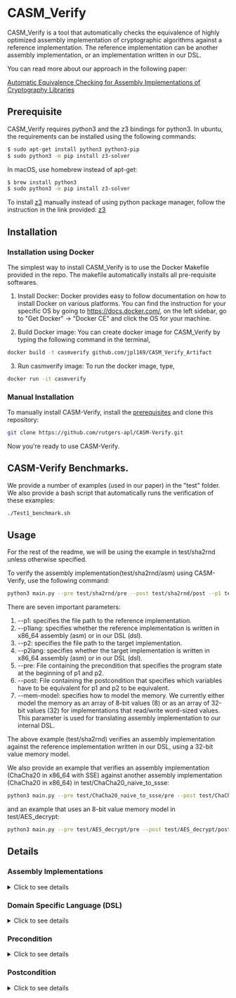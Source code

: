 # CASM_Verify
CASM_Verify is a tool that automatically checks the equivalence of highly optimized assembly implementation of cryptographic algorithms against a reference implementation. The reference implementation can be another assembly implementation, or an implementation written in our DSL.

You can read more about our approach in the following paper:

[Automatic Equivalence Checking for Assembly Implementations of Cryptography Libraries](https://www.cs.rutgers.edu/~santosh.nagarakatte/papers/cgo19-casmverify-preprint.pdf)


## Prerequisite
CASM_Verify requires python3 and the z3 bindings for python3. In ubuntu, the requirements can be installed using the following commands:
```bash
$ sudo apt-get install python3 python3-pip
$ sudo python3 -m pip install z3-solver
```
In macOS, use homebrew instead of apt-get:
```bash
$ brew install python3
$ sudo python3 -m pip install z3-solver
```

To install [z3](https://github.com/Z3Prover/z3) manually instead of using python package manager, follow the instruction in the link provided: [z3](https://github.com/Z3Prover/z3)


## Installation

### Installation using Docker
The simplest way to install CASM_Verify is to use the Docker Makefile provided in the repo. The makefile automatically installs all pre-requisite softwares.

1) Install Docker: Docker provides easy to follow documentation on how to install Docker on various platforms. You can find the instruction for your specific OS by going to https://docs.docker.com/, on the left sidebar, go to "Get Docker" -> "Docker CE" and click the OS for your machine.

2) Build Docker image: You can create docker image for CASM_Verify by typing the following command in the terminal,
```bash
docker build -t casmverify github.com/jpl169/CASM_Verify_Artifact
```

3) Run casmverify image: To run the docker image, type,
```bash
docker run -it casmverify
```

### Manual Installation
To manually install CASM-Verify, install the [prerequisites](https://github.com/rutgers-apl/CASM-Verify/blob/master/README.md#prerequisite) and clone this repository:
```bash
git clone https://github.com/rutgers-apl/CASM-Verify.git
```
Now you're ready to use CASM-Verify.


## CASM-Verify Benchmarks.
We provide a number of examples (used in our paper) in the "test" folder. We also provide a bash script that automatically runs the verification of these examples:
```bash
./Test1_benchmark.sh
```

## Usage
For the rest of the readme, we will be using the example in test/sha2rnd unless otherwise specified.

To verify the assembly implementation(test/sha2rnd/asm) using CASM-Verify, use the following command:
```bash
python3 main.py --pre test/sha2rnd/pre --post test/sha2rnd/post --p1 test/sha2rnd/dsl --p1lang dsl --p2 test/sha2rnd/asm --p2lang asm --mem-model 32
```
There are seven important parameters:
  1) --p1: specifies the file path to the reference implementation.
  2) --p1lang: specifies whether the reference implementation is written in x86_64 assembly (asm) or in our DSL (dsl).
  3) --p2: specifies the file path to the target implementation.
  4) --p2lang: specifies whether the target implementation is written in x86_64 assembly (asm) or in our DSL (dsl).
  5) --pre: File containing the precondition that specifies the program state at the beginning of p1 and p2.
  6) --post: File containing the postcondition that specifies which variables have to be equivalent for p1 and p2 to be equivalent.
  7) --mem-model: specifies how to model the memory. We currently either model the memory as an array of 8-bit values (8) or as an array of 32-bit values (32) for implementations that read/write word-sized values. This parameter is used for translating assembly implementation to our internal DSL.

The above example (test/sha2rnd) verifies an assembly implementation against the reference implementation written in our DSL, using a 32-bit value memory model.

We also provide an example that verifies an assembly implementation (ChaCha20 in x86_64 with SSE) against another assembly implementation (ChaCha20 in x86_64) in test/ChaCha20_naive_to_ssse:
```bash
python3 main.py --pre test/ChaCha20_naive_to_ssse/pre --post test/ChaCha20_naive_to_ssse/post --p1 test/ChaCha20_naive_to_ssse/p1 --p1lang asm --p2 test/ChaCha20_naive_to_ssse/p2 --p2lang asm --mem-model 32
```
and an example that uses an 8-bit value memory model in test/AES_decrypt:
```bash
python3 main.py --pre test/AES_decrypt/pre --post test/AES_decrypt/post --p1 test/AES_decrypt/dsl --p1lang dsl --p2 test/AES_decrypt/asm --p2lang asm --mem_model 8
```

## Details

### Assembly Implementations
<details><summary>Click to see details</summary>
<p>

CASM-Verify accepts AT&T syntax of assembly instructions. Although CASM-Verify can accept a wide variety of instructions, it does not reason about all instructions (notably, jump instructions and labels). Whenever CASM-Verify encounters an instruction it cannot reason about, it will notify the user of the instruction.

</p>
</details>

### Domain Specific Language (DSL)
<details><summary>Click to see details</summary>
<p>

We provide an imperative C-like DSL to write the reference implementation, precondition, and the postcondition. We are actively refining our DSL to be more user friendly. To illustrate the features of our DSL, here is a code snippet of test/sha2rnd/dsl:
```
function SIGMA0(a) {
return (a >>> 2) ^ (a >>> 13) ^ (a >>> 22);
}
function CH(x, y, z) {
return (x & y) ^ (!x & z);
}
...

for (i from 0 to 1) {
	w[i] = m[i];
	sigma1 = SIGMA1(e);
	ch = CH(e,f,g);
	t1 = h + sigma1 + ch + k[i] + w[i];
...
}
```
`Variables (i.e. a)`: All variables are implicitly declared and they are integers. By default, they are 32-bit integers. If you need a different sized integers, use the format var:size, i.e. x:64 is a 64-bit integer named x. Constants are defaulted to 32-bit integers. Similar to variables, you can declare different sizes of constants, i.e. 1553:40 is a 40-bit integer representing the value 1553.
`Arrays (i.e. w[i])`: Like variables, arrays use 32-bit indices and hold 32-bit values by default. If you need different sized arrays, use the format name:s1\[index:s2\], i.e. mem:8\[addr:64\] is an array named mem, which uses 64-bit indices and returns 8-bit values.
`Loops`: Our DSL only allows a fixed-iteration for loop. CASM-verify internally unroll the for loop.
`Function`: our DSL supports mathematical functions. CASM-verify internally inlines the function.

</p>
</details>

### Precondition
<details><summary>Click to see details</summary>
<p>

CASM-Verify requires information about the initial program states of p1 and p2 through Precondition. Because of possible ambiguity between variable names in p1 and p2, all variables in Precondition and Postcondition must be prepended with "P1." if the variable is from p1 and "P2." if the variable is from p2. For example, precondition test/sha2rnd/pre,
```
@Data{P2.rbp:64, P2.rbp:64 ~ P2.rbp:64 + 7:64};
...

P1.a == P2.eax; 
P1.b == P2.ebx;
...
P2.mem[P2.rbp:64] == 0xe49b69c1;
...
P1.m[0] == P2.mem[P2.rsi:64];
...
```
specifies that the variable *a* from *p1* and register *eax* from *p2* are equivalent. Additionally,  

`@Data`: Describes the data regions in the memory used by assembly implementations.  
	1) Argument #1: Which register points to the region. (i.e. P2.rbp:64 says this data region is pointed by the register rbp)  
	2) Argument #2: What is the range of the regions? (i.e. The size of the region is 8 bytes starting from rbp)  
	
`mem[]`: Array "mem" is registered to be used for the memory model for the assembly implementations. To describe the content of the memory, use mem.

</p>
</details>

### Postcondition
<details><summary>Click to see details</summary>
<p>

The postcondition specifies which variables should be equivalent after executing p1 and p2:
```
P1.a == P2.r10d;
P1.b == P2.r11d;
...
```
The postcondition can compare between values in arrays as well, similar to precondition.

</p>
</details>


